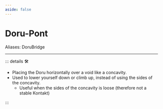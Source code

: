 ```yaml
---
aside: false
---
```

# Doru-Pont

Aliases: DoruBridge

---

<!-- =================================================== -->
<!-- =================================================== -->
<!-- =================================================== -->
<!-- =================================================== -->
<!-- =================================================== -->
::: details 🛠

- Placing the Doru horizontally over a void like a concavity.
- Used to lower yourself down or climb up, instead of using the sides of the concavity.
    - Useful when the sides of the concavity is loose (therefore not a stable Kontakt)

:::

